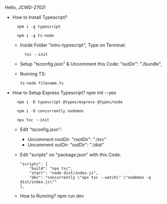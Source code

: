 Hello, JCWD-2702!

+ How to Install Typescript?

        npm i -g typescript
    
        npm i -g ts-node

    - Inside Folder "intro-typescript", Type on Terminal:

            tsc --init
    
  - Setup "tsconfig.json" & Uncomment this Code: "outDir": "./bundle",
  - Running TS:
  
        ts-node filename.ts

+ How to Setup Express Typescript?
        npm init --yes

        npm i -D typescript @types/express @types/node

        npm i -D concurrently nodemon

        npx tsc --init
  
  - Edit "tsconfig.json":
      - Uncomment rootDir:  "rootDir": "./src"
      - Uncomment outDir:   "outDir": "./dist"
  - Edit "scripts" on "package.json" with this Code:
    
        "scripts": {
            "build": "npx tsc",
            "start": "node dist/index.js",
            "dev": "concurrently \"npx tsc --watch\" \"nodemon -q dist/index.js\""
        },

  - How to Running?
            npm run dev